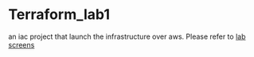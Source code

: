 # Terraform_lab1
an iac project that launch the infrastructure over aws.
Please refer to [lab screens](https://docs.google.com/document/d/13fOVmMFf-WRJFBY3iJvu_Kg2NmdRYNmPrI7n1wOimuM/edit)
